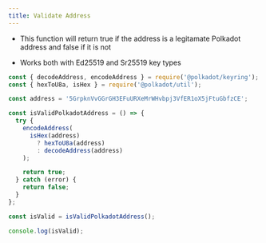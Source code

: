 ```yaml
---
title: Validate Address
---
```


- This function will return true if the address is a legitamate Polkadot address and false if it is not

- Works both with Ed25519 and Sr25519 key types

```javascript
const { decodeAddress, encodeAddress } = require('@polkadot/keyring');
const { hexToU8a, isHex } = require('@polkadot/util');

const address = '5GrpknVvGGrGH3EFuURXeMrWHvbpj3VfER1oX5jFtuGbfzCE';

const isValidPolkadotAddress = () => {
  try {
    encodeAddress(
      isHex(address)
        ? hexToU8a(address)
        : decodeAddress(address)
    );

    return true;
  } catch (error) {
    return false;
  }
};

const isValid = isValidPolkadotAddress();

console.log(isValid);
```
